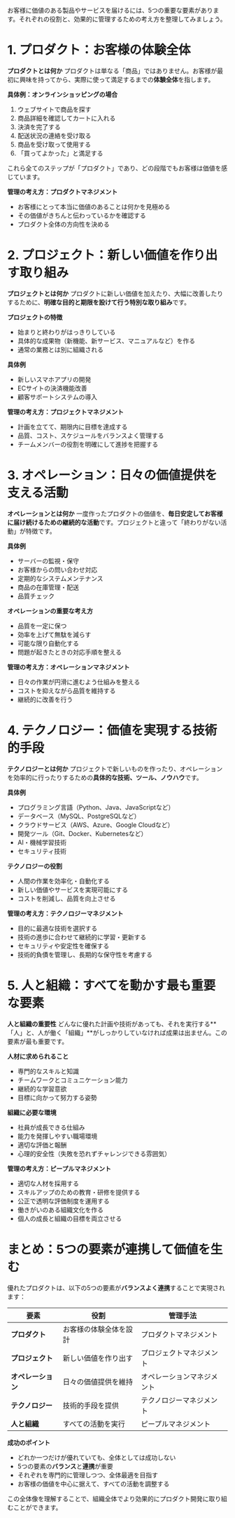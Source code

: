 お客様に価値のある製品やサービスを届けるには、5つの重要な要素があります。それぞれの役割と、効果的に管理するための考え方を整理してみましょう。

# 1. プロダクト：お客様の体験全体

**プロダクトとは何か**
プロダクトは単なる「商品」ではありません。お客様が最初に興味を持ってから、実際に使って満足するまでの**体験全体**を指します。

**具体例：オンラインショッピングの場合**
1. ウェブサイトで商品を探す
2. 商品詳細を確認してカートに入れる
3. 決済を完了する
4. 配送状況の連絡を受け取る
5. 商品を受け取って使用する
6. 「買ってよかった」と満足する

これら全てのステップが「プロダクト」であり、どの段階でもお客様は価値を感じています。

**管理の考え方：プロダクトマネジメント**
- お客様にとって本当に価値のあることは何かを見極める
- その価値がきちんと伝わっているかを確認する
- プロダクト全体の方向性を決める
# 2. プロジェクト：新しい価値を作り出す取り組み

**プロジェクトとは何か**
プロダクトに新しい価値を加えたり、大幅に改善したりするために、**明確な目的と期限を設けて行う特別な取り組み**です。

**プロジェクトの特徴**
- 始まりと終わりがはっきりしている
- 具体的な成果物（新機能、新サービス、マニュアルなど）を作る
- 通常の業務とは別に組織される

**具体例**
- 新しいスマホアプリの開発
- ECサイトの決済機能改善
- 顧客サポートシステムの導入

**管理の考え方：プロジェクトマネジメント**
- 計画を立てて、期限内に目標を達成する
- 品質、コスト、スケジュールをバランスよく管理する
- チームメンバーの役割を明確にして進捗を把握する
# 3. オペレーション：日々の価値提供を支える活動

**オペレーションとは何か**
一度作ったプロダクトの価値を、**毎日安定してお客様に届け続けるための継続的な活動**です。プロジェクトと違って「終わりがない活動」が特徴です。

**具体例**
- サーバーの監視・保守
- お客様からの問い合わせ対応
- 定期的なシステムメンテナンス
- 商品の在庫管理・配送
- 品質チェック

**オペレーションの重要な考え方**
- 品質を一定に保つ
- 効率を上げて無駄を減らす
- 可能な限り自動化する
- 問題が起きたときの対応手順を整える

**管理の考え方：オペレーションマネジメント**
- 日々の作業が円滑に進むよう仕組みを整える
- コストを抑えながら品質を維持する
- 継続的に改善を行う
# 4. テクノロジー：価値を実現する技術的手段

**テクノロジーとは何か**
プロジェクトで新しいものを作ったり、オペレーションを効率的に行ったりするための**具体的な技術、ツール、ノウハウ**です。

**具体例**
- プログラミング言語（Python、Java、JavaScriptなど）
- データベース（MySQL、PostgreSQLなど）
- クラウドサービス（AWS、Azure、Google Cloudなど）
- 開発ツール（Git、Docker、Kubernetesなど）
- AI・機械学習技術
- セキュリティ技術

**テクノロジーの役割**
- 人間の作業を効率化・自動化する
- 新しい価値やサービスを実現可能にする
- コストを削減し、品質を向上させる

**管理の考え方：テクノロジーマネジメント**
- 目的に最適な技術を選択する
- 技術の進歩に合わせて継続的に学習・更新する
- セキュリティや安定性を確保する
- 技術的負債を管理し、長期的な保守性を考慮する
# 5. 人と組織：すべてを動かす最も重要な要素

**人と組織の重要性**
どんなに優れた計画や技術があっても、それを実行する**「人」と、人が働く「組織」**がしっかりしていなければ成果は出ません。この要素が最も重要です。

**人材に求められること**
- 専門的なスキルと知識
- チームワークとコミュニケーション能力
- 継続的な学習意欲
- 目標に向かって努力する姿勢

**組織に必要な環境**
- 社員が成長できる仕組み
- 能力を発揮しやすい職場環境
- 適切な評価と報酬
- 心理的安全性（失敗を恐れずチャレンジできる雰囲気）

**管理の考え方：ピープルマネジメント**
- 適切な人材を採用する
- スキルアップのための教育・研修を提供する
- 公正で透明な評価制度を運用する
- 働きがいのある組織文化を作る
- 個人の成長と組織の目標を両立させる
# まとめ：5つの要素が連携して価値を生む

優れたプロダクトは、以下の5つの要素が**バランスよく連携**することで実現されます：

| 要素 | 役割 | 管理手法 |
|------|------|----------|
| **プロダクト** | お客様の体験全体を設計 | プロダクトマネジメント |
| **プロジェクト** | 新しい価値を作り出す | プロジェクトマネジメント |
| **オペレーション** | 日々の価値提供を維持 | オペレーションマネジメント |
| **テクノロジー** | 技術的手段を提供 | テクノロジーマネジメント |
| **人と組織** | すべての活動を実行 | ピープルマネジメント |

**成功のポイント**
- どれか一つだけが優れていても、全体としては成功しない
- 5つの要素の**バランス**と**連携**が重要
- それぞれを専門的に管理しつつ、全体最適を目指す
- お客様の価値を中心に据えて、すべての活動を調整する

この全体像を理解することで、組織全体でより効果的にプロダクト開発に取り組むことができます。
